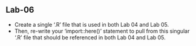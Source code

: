 
## Lab-06

- Create a single ‘.R’ file that is used in both Lab 04 and Lab 05. 
- Then, re-write your ‘import::here()’ statement to pull from this singular ‘.R’ file that should be referenced in both Lab 04 and Lab 05.
